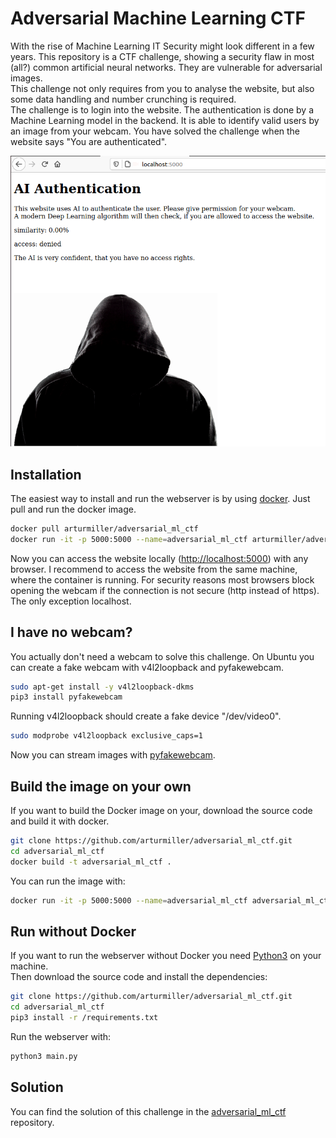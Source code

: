 # Adversarial Machine Learning CTF

With the rise of Machine Learning IT Security might look different in a few years. This repository is a CTF challenge, showing a security flaw in most (all?) common artificial neural networks. They are vulnerable for adversarial images.  
This challenge not only requires from you to analyse the website, but also some data handling and number crunching is required.  
The challenge is to login into the website. The authentication is done by a Machine Learning model in the backend. It is able to identify valid users by an image from your webcam. You have solved the challenge when the website says "You are authenticated".  

![Website](https://raw.githubusercontent.com/arturmiller/adversarial_ml_ctf/master/images/website.png)

## Installation
The easiest way to install and run the webserver is by using [docker](https://docs.docker.com/get-docker/). Just pull and run the docker image.
```bash
docker pull arturmiller/adversarial_ml_ctf
docker run -it -p 5000:5000 --name=adversarial_ml_ctf arturmiller/adversarial_ml_ctf
```

Now you can access the website locally ([http://localhost:5000](http://localhost:5000)) with any browser.
I recommend to access the website from the same machine, where the container is running. For security reasons most browsers block opening the webcam if the connection is not secure (http instead of https). The only exception localhost.

## I have no webcam?
You actually don't need a webcam to solve this challenge. On Ubuntu you can create a fake webcam with v4l2loopback and pyfakewebcam.

```bash
sudo apt-get install -y v4l2loopback-dkms
pip3 install pyfakewebcam
```

Running v4l2loopback should create a fake device "/dev/video0".
```bash
sudo modprobe v4l2loopback exclusive_caps=1
```

Now you can stream images with [pyfakewebcam](https://github.com/jremmons/pyfakewebcam#usage).

## Build the image on your own
If you want to build the Docker image on your, download the source code and build it with docker.
```bash
git clone https://github.com/arturmiller/adversarial_ml_ctf.git
cd adversarial_ml_ctf
docker build -t adversarial_ml_ctf .
```

You can run the image with:
```bash
docker run -it -p 5000:5000 --name=adversarial_ml_ctf adversarial_ml_ctf
```

## Run without Docker
If you want to run the webserver without Docker you need [Python3](https://wiki.python.org/moin/BeginnersGuide/Download) on your machine.  
Then download the source code and install the dependencies:

```bash
git clone https://github.com/arturmiller/adversarial_ml_ctf.git
cd adversarial_ml_ctf
pip3 install -r /requirements.txt
```

Run the webserver with:
```bash
python3 main.py
```

## Solution
You can find the solution of this challenge in the [adversarial_ml_ctf](https://github.com/arturmiller/adversarial_ml_ctf) repository.